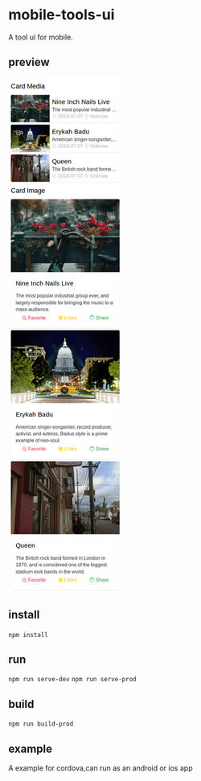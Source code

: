 # mobile-tools-ui

A tool ui for mobile.

## preview
![preview/card.png](preview/card.png)

## install
`npm install`

## run
`npm run serve-dev`
`npm run serve-prod`

## build
`npm run build-prod`

## example
A example for cordova,can run as an android or ios app